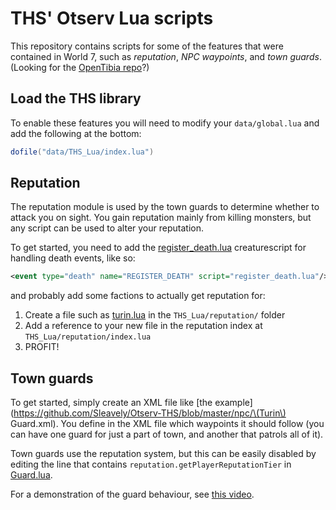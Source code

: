 THS' Otserv Lua scripts
=======================

This repository contains scripts for some of the features that were contained in World 7, such as *reputation*, *NPC waypoints*, and *town guards*. (Looking for the [OpenTibia repo](https://github.com/opentibia)?)

Load the THS library
--------------------

To enable these features you will need to modify your `data/global.lua` and add the following at the bottom:

```lua
dofile("data/THS_Lua/index.lua")
```

Reputation
----------

The reputation module is used by the town guards to determine whether to attack you on sight. You gain reputation mainly from killing monsters, but any script can be used to alter your reputation.

To get started, you need to add the [register_death.lua](https://github.com/Sleavely/Otserv-THS/blob/master/creaturescripts/scripts/register_death.lua) creaturescript for handling death events, like so:

```xml
<event type="death" name="REGISTER_DEATH" script="register_death.lua"/>
```

and probably add some factions to actually get reputation for:

1. Create a file such as [turin.lua](https://github.com/Sleavely/Otserv-THS/blob/master/THS_Lua/reputation/turin.lua) in the `THS_Lua/reputation/` folder
2. Add a reference to your new file in the reputation index at `THS_Lua/reputation/index.lua`
3. PROFIT!

Town guards
-----------

To get started, simply create an XML file like [the example](https://github.com/Sleavely/Otserv-THS/blob/master/npc/\(Turin\) Guard.xml). You define in the XML file which waypoints it should follow (you can have one guard for just a part of town, and another that patrols all of it).

Town guards use the reputation system, but this can be easily disabled by editing the line that contains `reputation.getPlayerReputationTier` in [Guard.lua](https://github.com/Sleavely/Otserv-THS/blob/master/npc/scripts/Guard.lua).

For a demonstration of the guard behaviour, see [this video](http://www.youtube.com/watch?v=Kw7_AuGTisQ&feature=player_embedded/ "World 7 Town Guards").